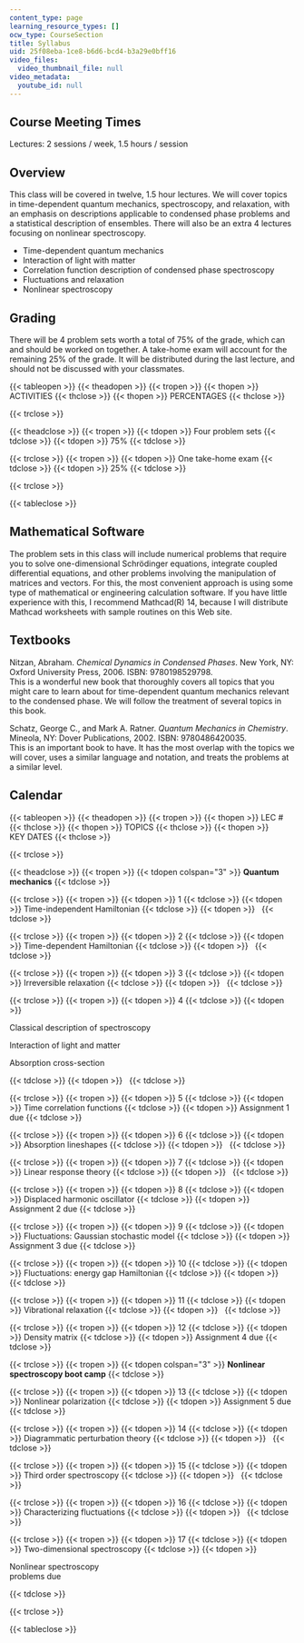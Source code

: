 ```yaml
---
content_type: page
learning_resource_types: []
ocw_type: CourseSection
title: Syllabus
uid: 25f08eba-1ce8-b6d6-bcd4-b3a29e0bff16
video_files:
  video_thumbnail_file: null
video_metadata:
  youtube_id: null
---
```


Course Meeting Times
--------------------

Lectures: 2 sessions / week, 1.5 hours / session

Overview
--------

This class will be covered in twelve, 1.5 hour lectures. We will cover topics in time-dependent quantum mechanics, spectroscopy, and relaxation, with an emphasis on descriptions applicable to condensed phase problems and a statistical description of ensembles. There will also be an extra 4 lectures focusing on nonlinear spectroscopy.

*   Time-dependent quantum mechanics
*   Interaction of light with matter
*   Correlation function description of condensed phase spectroscopy
*   Fluctuations and relaxation
*   Nonlinear spectroscopy

Grading
-------

There will be 4 problem sets worth a total of 75% of the grade, which can and should be worked on together. A take-home exam will account for the remaining 25% of the grade. It will be distributed during the last lecture, and should not be discussed with your classmates.

{{< tableopen >}}
{{< theadopen >}}
{{< tropen >}}
{{< thopen >}}
ACTIVITIES
{{< thclose >}}
{{< thopen >}}
PERCENTAGES
{{< thclose >}}

{{< trclose >}}

{{< theadclose >}}
{{< tropen >}}
{{< tdopen >}}
Four problem sets
{{< tdclose >}}
{{< tdopen >}}
75%
{{< tdclose >}}

{{< trclose >}}
{{< tropen >}}
{{< tdopen >}}
One take-home exam
{{< tdclose >}}
{{< tdopen >}}
25%
{{< tdclose >}}

{{< trclose >}}

{{< tableclose >}}

Mathematical Software
---------------------

The problem sets in this class will include numerical problems that require you to solve one-dimensional Schrödinger equations, integrate coupled differential equations, and other problems involving the manipulation of matrices and vectors. For this, the most convenient approach is using some type of mathematical or engineering calculation software. If you have little experience with this, I recommend Mathcad(R) 14, because I will distribute Mathcad worksheets with sample routines on this Web site.

Textbooks
---------

Nitzan, Abraham. _Chemical Dynamics in Condensed Phases_. New York, NY: Oxford University Press, 2006. ISBN: 9780198529798.  
This is a wonderful new book that thoroughly covers all topics that you might care to learn about for time-dependent quantum mechanics relevant to the condensed phase. We will follow the treatment of several topics in this book.

Schatz, George C., and Mark A. Ratner. _Quantum Mechanics in Chemistry_. Mineola, NY: Dover Publications, 2002. ISBN: 9780486420035.  
This is an important book to have. It has the most overlap with the topics we will cover, uses a similar language and notation, and treats the problems at a similar level.

Calendar
--------

{{< tableopen >}}
{{< theadopen >}}
{{< tropen >}}
{{< thopen >}}
LEC #
{{< thclose >}}
{{< thopen >}}
TOPICS
{{< thclose >}}
{{< thopen >}}
KEY DATES
{{< thclose >}}

{{< trclose >}}

{{< theadclose >}}
{{< tropen >}}
{{< tdopen colspan="3" >}}
**Quantum mechanics**
{{< tdclose >}}

{{< trclose >}}
{{< tropen >}}
{{< tdopen >}}
1
{{< tdclose >}}
{{< tdopen >}}
Time-independent Hamiltonian
{{< tdclose >}}
{{< tdopen >}}
 
{{< tdclose >}}

{{< trclose >}}
{{< tropen >}}
{{< tdopen >}}
2
{{< tdclose >}}
{{< tdopen >}}
Time-dependent Hamiltonian
{{< tdclose >}}
{{< tdopen >}}
 
{{< tdclose >}}

{{< trclose >}}
{{< tropen >}}
{{< tdopen >}}
3
{{< tdclose >}}
{{< tdopen >}}
Irreversible relaxation
{{< tdclose >}}
{{< tdopen >}}
 
{{< tdclose >}}

{{< trclose >}}
{{< tropen >}}
{{< tdopen >}}
4
{{< tdclose >}}
{{< tdopen >}}


Classical description of spectroscopy

Interaction of light and matter

Absorption cross-section


{{< tdclose >}}
{{< tdopen >}}
 
{{< tdclose >}}

{{< trclose >}}
{{< tropen >}}
{{< tdopen >}}
5
{{< tdclose >}}
{{< tdopen >}}
Time correlation functions
{{< tdclose >}}
{{< tdopen >}}
Assignment 1 due
{{< tdclose >}}

{{< trclose >}}
{{< tropen >}}
{{< tdopen >}}
6
{{< tdclose >}}
{{< tdopen >}}
Absorption lineshapes
{{< tdclose >}}
{{< tdopen >}}
 
{{< tdclose >}}

{{< trclose >}}
{{< tropen >}}
{{< tdopen >}}
7
{{< tdclose >}}
{{< tdopen >}}
Linear response theory
{{< tdclose >}}
{{< tdopen >}}
 
{{< tdclose >}}

{{< trclose >}}
{{< tropen >}}
{{< tdopen >}}
8
{{< tdclose >}}
{{< tdopen >}}
Displaced harmonic oscillator
{{< tdclose >}}
{{< tdopen >}}
Assignment 2 due
{{< tdclose >}}

{{< trclose >}}
{{< tropen >}}
{{< tdopen >}}
9
{{< tdclose >}}
{{< tdopen >}}
Fluctuations: Gaussian stochastic model
{{< tdclose >}}
{{< tdopen >}}
Assignment 3 due
{{< tdclose >}}

{{< trclose >}}
{{< tropen >}}
{{< tdopen >}}
10
{{< tdclose >}}
{{< tdopen >}}
Fluctuations: energy gap Hamiltonian
{{< tdclose >}}
{{< tdopen >}}
 
{{< tdclose >}}

{{< trclose >}}
{{< tropen >}}
{{< tdopen >}}
11
{{< tdclose >}}
{{< tdopen >}}
Vibrational relaxation
{{< tdclose >}}
{{< tdopen >}}
 
{{< tdclose >}}

{{< trclose >}}
{{< tropen >}}
{{< tdopen >}}
12
{{< tdclose >}}
{{< tdopen >}}
Density matrix
{{< tdclose >}}
{{< tdopen >}}
Assignment 4 due
{{< tdclose >}}

{{< trclose >}}
{{< tropen >}}
{{< tdopen colspan="3" >}}
**Nonlinear spectroscopy boot camp**
{{< tdclose >}}

{{< trclose >}}
{{< tropen >}}
{{< tdopen >}}
13
{{< tdclose >}}
{{< tdopen >}}
Nonlinear polarization
{{< tdclose >}}
{{< tdopen >}}
Assignment 5 due
{{< tdclose >}}

{{< trclose >}}
{{< tropen >}}
{{< tdopen >}}
14
{{< tdclose >}}
{{< tdopen >}}
Diagrammatic perturbation theory
{{< tdclose >}}
{{< tdopen >}}
 
{{< tdclose >}}

{{< trclose >}}
{{< tropen >}}
{{< tdopen >}}
15
{{< tdclose >}}
{{< tdopen >}}
Third order spectroscopy
{{< tdclose >}}
{{< tdopen >}}
 
{{< tdclose >}}

{{< trclose >}}
{{< tropen >}}
{{< tdopen >}}
16
{{< tdclose >}}
{{< tdopen >}}
Characterizing fluctuations
{{< tdclose >}}
{{< tdopen >}}
 
{{< tdclose >}}

{{< trclose >}}
{{< tropen >}}
{{< tdopen >}}
17
{{< tdclose >}}
{{< tdopen >}}
Two-dimensional spectroscopy
{{< tdclose >}}
{{< tdopen >}}


Nonlinear spectroscopy  
problems due


{{< tdclose >}}

{{< trclose >}}

{{< tableclose >}}